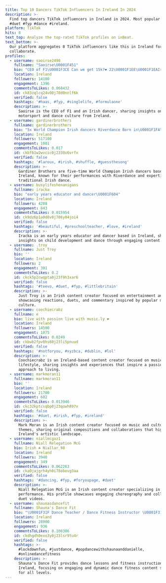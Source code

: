 ```yaml
---
title: Top 10 Dancers TikTok Influencers In Ireland In 2024
description: >-
  Find top dancers TikTok influencers in Ireland in 2024. Most popular hashtags:
  #duet #fyp #dance #ireland.
platform: TikTok
hits: 8
text_top: Analyze the top-rated TikTok profiles on inBeat.
text_bottom: >-
  Our platform aggregates 8 TikTok influencers like this in Ireland for you to
  collaborate.
profiles:
  - username: saoirse2498
    fullname: "Saoirse\U0001F451"
    bio: "CEO of F1\U0001F3CE Can we get 15k?❤ 22\U0001F1EE\U0001F1EAIrish Dancer\U0001F483 \U0001F4F8 @saoirse_nmp"
    location: Ireland
    followers: 14100
    engagement: 1396
    commentsToLikes: 0.068432
    id: ck83zqlcq24v00j78d0nnlf6k
    verified: false
    hashtags: '#haas, #fyp, #singlelife, #formulaone'
    description: >-
      Saoirse is the CEO of F1 and an Irish dancer, sharing insights on
      motorsport and dance culture from Ireland.
  - username: gardinerbrothers
    fullname: gardinerbrothers
    bio: "5x World Champion Irish dancers Riverdance Born in\U0001F1FA\U0001F1F8 Live in\U0001F1EE\U0001F1EA Matt & Mike"
    location: Ireland
    followers: 517100
    engagement: 1081
    commentsToLikes: 0.017
    id: ckbf61w2wvcic0j2330x6vrfx
    verified: false
    hashtags: '#laroux, #irish, #shuffle, #guessthesong'
    description: >-
      Gardiner Brothers are five-time World Champion Irish dancers based in
      Ireland, known for their performances with Riverdance and expertise in
      traditional Irish dance.
  - username: busylifeshenanigans
    fullname: iracka
    bio: "early years educator and dancer\U0001F604"
    location: Ireland
    followers: 4288
    engagement: 843
    commentsToLikes: 0.015954
    id: ck9dz6p1a0d8v0j786y04joi4
    verified: false
    hashtags: '#beautiful, #preschoolteacher, #love, #ireland'
    description: >-
      Iracka is an early years educator and dancer based in Ireland, sharing
      insights on child development and dance through engaging content.
  - username: .troy
    fullname: Just Troy
    bio: ''
    location: Ireland
    followers: 2
    engagement: 301
    commentsToLikes: 0.2
    id: ckck5p2cwqpta0j23f9h3xar6
    verified: false
    hashtags: '#teevo, #duet, #fyp, #littlebritain'
    description: >-
      Just Troy is an Irish content creator focused on entertainment and humor,
      showcasing reactions, duets, and commentary inspired by popular media and
      culture.
  - username: coochiecrabz
    fullname: e
    bio: live with passion live with music.ly ❤️
    location: Ireland
    followers: 14500
    engagement: 1075
    commentsToLikes: 0.0249
    id: ckbwb2fpv0hs60j23li5pnuud
    verified: false
    hashtags: '#notforyou, #xyzbca, #dublin, #lol'
    description: >-
      Coochiecrabz is an Ireland-based content creator focused on music and
      lifestyle, sharing insights and experiences that inspire a passionate
      approach to living.
  - username: markmoran11
    fullname: markmoran11
    bio: ''
    location: Ireland
    followers: 21700
    engagement: 602
    commentsToLikes: 0.013946
    id: ckc32kptcsqbp0j23qowh897x
    verified: false
    hashtags: '#duet, #irish, #fyp, #ireland'
    description: >-
      Mark Moran is an Irish content creator focused on music and cultural
      themes, sharing original compositions and collaborations that highlight
      Ireland's artistic landscape.
  - username: niallmcgaz1
    fullname: Niall Relegation McG
    bio: Irish ☘️ Niallar_98
    location: Ireland
    followers: 3940
    engagement: 349
    commentsToLikes: 0.062263
    id: cka0jajgrh4yh0i78obovg3aa
    verified: false
    hashtags: '#dancing, #fyp, #foryoupage, #duet'
    description: >-
      Niall Relegation McG is an Irish content creator specializing in dance and
      performance. His profile showcases engaging choreography and collaborative
      duet videos.
  - username: shaunasdancefit
    fullname: Shauna's Dance Fit
    bio: "\U0001F31F Dance Teacher / Dance Fitness Instructor \U0001F31F \U0001F1EE\U0001F1EA"
    location: Ireland
    followers: 28900
    engagement: 936
    commentsToLikes: 0.100386
    id: ckdhgdh0exo3y0j23lsr9tu4r
    verified: false
    hashtags: >-
      #lockdownfun, #justdance, #popdancewithshaunaanddanielle,
      #onlinedancefitness
    description: >-
      Shauna's Dance Fit provides dance lessons and fitness instruction in
      Ireland, focusing on engaging and dynamic dance fitness content suitable
      for all levels.
---
```


